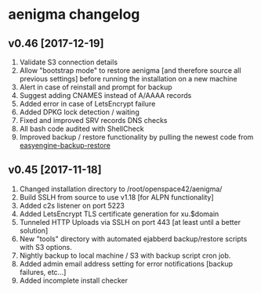 # aenigma changelog


## v0.46 [2017-12-19]

1. Validate S3 connection details
2. Allow "bootstrap mode" to restore aenigma [and therefore source all previous settings] before running the installation on a new machine
3. Alert in case of reinstall and prompt for backup
4. Suggest adding CNAMES instead of A/AAAA records
5. Added error in case of LetsEncrypt failure
6. Added DPKG lock detection / waiting
7. Fixed and improved SRV records DNS checks
8. All bash code audited with ShellCheck
9. Improved backup / restore functionality by pulling the newest code from [easyengine-backup-restore](https://github.com/openspace42/easyengine-backup-restore)


## v0.45 [2017-11-18]

1. Changed installation directory to /root/openspace42/aenigma/
2. Build SSLH from source to use v1.18 [for ALPN functionality]
3. Added c2s listener on port 5223
4. Added LetsEncrypt TLS certificate generation for xu.$domain
5. Tunneled HTTP Uploads via SSLH on port 443 [at least until a better solution]
6. New "tools" directory with automated ejabberd backup/restore scripts with S3 options.
7. Nightly backup to local machine / S3 with backup script cron job.
8. Added admin email address setting for error notifications [backup failures, etc...]
9. Added incomplete install checker
